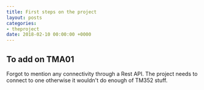 ```yaml
---
title: First steps on the project
layout: posts
categories:
- theproject
date: 2018-02-10 00:00:00 +0000
---
```

## To add on TMA01

Forgot to mention any connectivity through a Rest API. The project needs to connect to one otherwise it wouldn't do enough of TM352 stuff. 